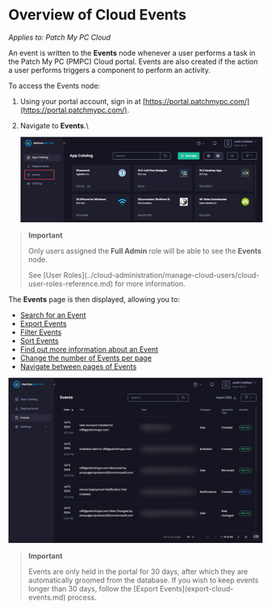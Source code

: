 # Overview of Cloud Events

_Applies to: Patch My PC Cloud_

An event is written to the <strong>Events</strong> node whenever a user performs a task in the Patch My PC (PMPC) Cloud portal. Events are also created if the action a user performs triggers a component to perform an activity.

To access the Events node:

1. Using your portal account, sign in at [https://portal.patchmypc.com/](https://portal.patchmypc.com/).
2.  Navigate to <strong>Events</strong>.\


    ![Navigating to “Events” to access the Events page](/_images/image-(1760).png "Navigating to “Events” to access the Events page")

<blockquote class="wp-block-quote">
<p><strong>Important</strong></p>
<p>Only users assigned the <strong>Full Admin</strong> role will be able to see the <strong>Events</strong> node.</p>
<p>See [User Roles](../cloud-administration/manage-cloud-users/cloud-user-roles-reference.md) for more information.</p>
</blockquote>

The <strong>Events</strong> page is then displayed, allowing you to:

* [Search for an Event](search-for-a-cloud-event.md)
* [Export Events](export-cloud-events.md)
* [Filter Events](filter-cloud-events.md)
* [Sort Events](sort-cloud-events.md)
* [Find out more information about an Event](find-out-more-information-about-a-cloud-event.md)
* [Change the number of Events per page](change-the-number-of-cloud-events-per-page.md)
* [Navigate between pages of Events](navigate-between-pages-of-cloud-events.md)

![The “Events” page](/_images/image-(1762).png "The “Events” page")

<blockquote class="wp-block-quote">
<p><strong>Important</strong></p>
<p>Events are only held in the portal for 30 days, after which they are automatically groomed from the database. If you wish to keep events longer than 30 days, follow the [Export Events](export-cloud-events.md) process.</p>
</blockquote>